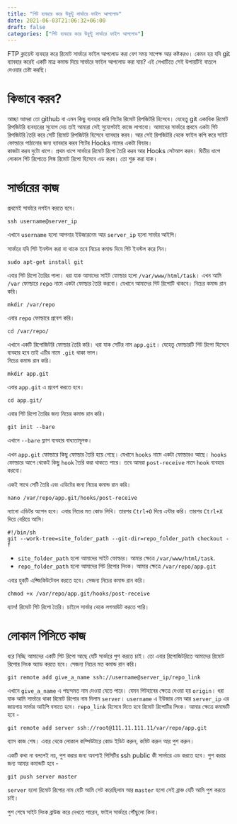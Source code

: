 ```yaml
---
title: "গিট ব্যবহার করে উবুন্টু সার্ভারে ফাইল আপলোড"
date: 2021-06-03T21:06:32+06:00
draft: false
categories: ["গিট ব্যবহার করে উবুন্টু সার্ভারে ফাইল আপলোড"]
---
```


FTP ক্লায়েন্ট ব্যবহার করে রিমোট সার্ভারে ফাইল আপলোড করা বেশ সময় সাপেক্ষ আর কষ্টকরও। কেমন হয় যদি git ব্যাবহার করেই একটি মাত্র কমান্ড দিয়ে সার্ভারে ফাইল আপলোড করা যায়? এই লেখাটিতে সেই উপায়টিই বাতলে দেওয়ার চেষ্টা করছি।

# কিভাবে করব?
আচ্ছা আমরা তো github বা এমন কিছু ব্যবহার করি গিটের রিমোট রিপজিটরি হিসেবে। যেহেতু git একাধিক রিমোট রিপজিটরি ব্যবহারের সুযোগ দেয় তাই আমারা সেই সুযোগটাই কাজে লাগাবো। আমাদের সার্ভারে প্রথমে একটা গিট রিপজিটরি তৈরি করে সেটি রিমোট রিপজিটরি হিসেবে ব্যাবহার করব। আর সেই রিপজিটরি থেকে ফাইল কপি করে সাইট ফোল্ডারে পাঠানোর জন্য ব্যাবহার করব গিটের Hooks নামের একটা ফিচার।  
কাজটা করব দুটো ধাপে। প্রথম ধাপে সার্ভারে রিমোট রিপো তৈরি করব আর Hooks সেটআপ করব। দ্বিতীয় ধাপে লোকাল গিট রিপোতে লিঙ্ক রিমোট রিপো হিসেবে এড করব।  তো শুরু করা যাক।

# সার্ভারের কাজ
প্রথমেই সার্ভারে লগইন করতে হবে।
```
ssh username@server_ip
```
এখানে `username` হলো আপনার ইউজারনেম আর `server_ip` হলো সার্ভার আইপি।

সার্ভারে যদি গিট ইনস্টল করা না থাকে তবে নিচের কমান্ড দিযে গিট ইনস্টল করে নিন।
```
sudo apt-get install git
```

এবার গিট রিপো তৈরির পালা। ধরা যাক আমাদের সাইট ফোল্ডার হলো `/var/www/html/task`। এখন আমি `/var` ফোল্ডারে `repo` নামে একটা ফোল্ডার তৈরি করবো। যেখানে আমাদের গিট রিপোটি থাকবে। নিচের কমান্ড রান করি।
```
mkdir /var/repo
```
এবার `repo` ফোল্ডারে প্রবেশ করি।
```
cd /var/repo/
```
এখানে একটি রিপোজিটরি ফোল্ডার তৈরি করি। ধরা যাক সেটির নাম `app.git`। যেহেতু ফোল্ডারটি গিট রিপো হিসেবে ব্যবহার হবে তাই এটির নামে `.git` থাকা ভাল।  
নিচের কমান্ড রান করি।
```
mkdir app.git
```
এবার `app.git` এ প্রবেশ করতে হবে।
```
cd app.git/
```
এবার গিট রিপো তৈরির জন্য নিচের কমান্ড রান করি।
```
git init --bare
```
এখানে `--bare` ফ্লাগ ব্যবহার বাধ্যতামূলক।  

এখন `app.git` ফোল্ডারে কিছু ফোল্ডার তৈরি হয়ে গেছে। যেখানে `hooks` নামে একটা ফোল্ডারও আছে। `hooks` ফোল্ডারে আগে থেকেই কিছু `hook` তৈরি করা থাকতে পারে। তবে আমরা `post-receive` নামে `hook` ব্যবহার করবো।   

একই সাথে সেটি তৈরি এবং এডিটের জন্য নিচের কমান্ড রান করি।
```
nano /var/repo/app.git/hooks/post-receive
```
ন্যানো এডিটর অপেন হবে। এবার নিচের মত কোড লিখি। তারপর `Ctrl+O` দিয়ে এন্টার করি। তারপর `Ctrl+X` দিয়ে বেরিয়ে আসি।
```
#!/bin/sh
git --work-tree=site_folder_path --git-dir=repo_folder_path checkout -f
```
* `site_folder_path` হলো আমাদের সাইট ফোল্ডার। আমার ক্ষেত্রে `/var/www/html/task`.
* `repo_folder_path` হলো আমাদের গিট রিপোর লিংক। আমার ক্ষেত্রে  `/var/repo/app.git`

এবার হুকটি এক্জিকিউটেবল করতে হবে। সেজন্য নিচের কমান্ড রান করি।
```
chmod +x /var/repo/app.git/hooks/post-receive
```

ব্যাস! রিমোট গিট রিপো তৈরি। চাইলে সার্ভার থেকে লগআউট করতে পারি।

# লোকাল পিসিতে কাজ
ধরে নিচ্ছি আমাদের একটি গিট রিপো আছে যেটি সার্ভারে পুশ করতে চাই। তো এবার রিপোজিটরিতে আমাদের রিমোট রিপোর লিংক অ্যাড করতে হবে। সেজন্য নিচের মত কমান্ড রান করি।
```
git remote add give_a_name ssh://username@server_ip/repo_link
```

এখানে `give_a_name` এ পছন্দমত নাম দেওয়া যেতে পারে। যেমন গিটহাবের ক্ষেত্রে দেওয়া হয় `origin`। ধরা যাক আমি সার্ভারে থাকা রিমোট রিপোর নাম দিলাম `server`। `username` এ ইউজার নেম আর `server_ip` এর জায়গায় সার্ভার আইপি বসাতে হবে। `repo_link` হিসেবে দিতে হবে রিমোট রিপোটির লিংক। আমার ক্ষেত্রে কমান্ডটি হবে -
```
git remote add server ssh://root@111.11.111.11/var/repo/app.git
```
ব্যাস কাজ শেষ। এবার থেকে লোকাল কম্পিউটারে কোড ইডিট করুন, কমিট করুন আর পুশ করুন।  

একটি কথা না বললেই নয়, পুশ করার জন্য অবশ্যই পিসিটির ssh public কী সার্ভারে এড করতে হবে। পুশ করার জন্য আমার কমান্ডটি হবে -
```
git push server master
```
`server` হলো রিমোট রিপোর নাম যেটি আমি সেট করেছিলাম আর `master` হলো সেই ব্রাঞ্চ যেটি আমি পুশ করতে চাই।

পুশ শেষে সাইট লিংক ব্রাউজ করে দেখতে পারেন, ফাইল সার্ভারে পৌঁছুলো কিনা।


